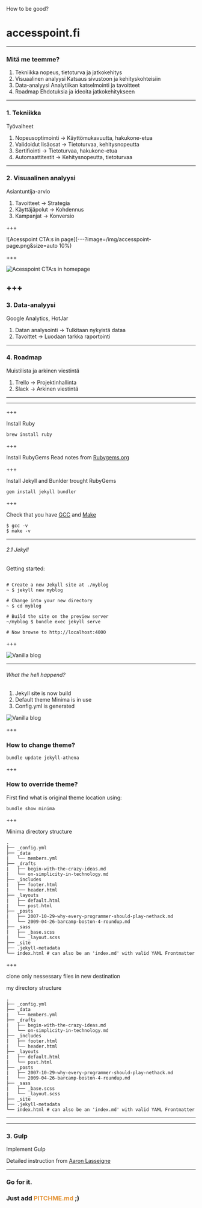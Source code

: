 How to be good?
# accesspoint.fi


---

### Mitä me teemme?
1. Tekniikka
nopeus, tietoturva ja jatkokehitys
2. Visuaalinen analyysi
Katsaus sivustoon ja kehityskohteisiin
3. Data-analyysi
Analytiikan katselmointi ja tavoitteet
4. Roadmap
Ehdotuksia ja ideoita jatkokehitykseen

---

### 1. Tekniikka

Työvaiheet
1. Nopeusoptimointi     -> Käyttömukavuutta, hakukone-etua
2. Validoidut lisäosat  -> Tietoturvaa, kehitysnopeutta
3. Sertifiointi         -> Tietoturvaa, hakukone-etua
4. Automaattitestit     -> Kehitysnopeutta, tietoturvaa

---

### 2. Visuaalinen analyysi

Asiantuntija-arvio
1. Tavoitteet           -> Strategia
2. Käyttäjäpolut        -> Kohdennus
3. Kampanjat            -> Konversio

+++

![Acesspoint CTA:s in page](---?image=/img/accesspoint-page.png&size=auto 10%)

+++

![Acesspoint CTA:s in homepage](/img/accesspoint-frontpage.png)

+++
---

### 3. Data-analyysi

Google Analytics, HotJar
1. Datan analysointi    -> Tulkitaan nykyistä dataa
2. Tavoittet            -> Luodaan tarkka raportointi

---

### 4. Roadmap

Muistilista ja arkinen viestintä
1. Trello               -> Projektinhallinta
2. Slack                -> Arkinen viestintä

---


---
+++

Install Ruby
```
brew install ruby
```

+++

Install RubyGems
Read notes from [Rubygems.org](https://rubygems.org/pages/download#formats)

+++

Install Jekyll and Bunlder trought RubyGems
```
gem install jekyll bundler
```

+++

Check that you have [GCC](https://gcc.gnu.org/install/) and [Make](https://www.gnu.org/software/make/)

```
$ gcc -v
$ make -v
```

---

###### 2.1 Jekyll

Getting started:

```

# Create a new Jekyll site at ./myblog
~ $ jekyll new myblog

# Change into your new directory
~ $ cd myblog

# Build the site on the preview server
~/myblog $ bundle exec jekyll serve

# Now browse to http://localhost:4000
```

+++

![Vanilla blog](/img/vanilla-site.png)


---

###### What the hell happend?

1. Jekyll site is now build
2. Default theme Minima is in use
3. Config.yml is generated

![Vanilla blog](/img/vanilla-site.png)

+++

### How to change theme?
```
bundle update jekyll-athena
```


+++

### How to override theme?

First find what is original theme location using:
```
bundle show minima
```






+++

Minima directory structure

```
.
├── _config.yml
├── _data
|   └── members.yml
├── _drafts
|   ├── begin-with-the-crazy-ideas.md
|   └── on-simplicity-in-technology.md
├── _includes
|   ├── footer.html
|   └── header.html
├── _layouts
|   ├── default.html
|   └── post.html
├── _posts
|   ├── 2007-10-29-why-every-programmer-should-play-nethack.md
|   └── 2009-04-26-barcamp-boston-4-roundup.md
├── _sass
|   ├── _base.scss
|   └── _layout.scss
├── _site
├── .jekyll-metadata
└── index.html # can also be an 'index.md' with valid YAML Frontmatter

```

+++

clone only nessessary files in new destination

my directory structure

```
.
├── _config.yml
├── _data
|   └── members.yml
├── _drafts
|   ├── begin-with-the-crazy-ideas.md
|   └── on-simplicity-in-technology.md
├── _includes
|   ├── footer.html
|   └── header.html
├── _layouts
|   ├── default.html
|   └── post.html
├── _posts
|   ├── 2007-10-29-why-every-programmer-should-play-nethack.md
|   └── 2009-04-26-barcamp-boston-4-roundup.md
├── _sass
|   ├── _base.scss
|   └── _layout.scss
├── _site
├── .jekyll-metadata
└── index.html # can also be an 'index.md' with valid YAML Frontmatter
```

---


---

### 3. Gulp

Implement Gulp

Detailed instruction from [Aaron Lasseigne](https://aaronlasseigne.com/2016/02/03/using-gulp-with-jekyll/)

---

### Go for it.
### Just add <span style="color: #e49436; text-transform: none">PITCHME.md</span> ;)
